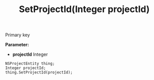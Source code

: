 ﻿---
uid: crmscript_ref_NSProjectEntity_SetProjectId
title: SetProjectId(Integer projectId)
intellisense: NSProjectEntity.SetProjectId
keywords: NSProjectEntity, GetProjectId
so.topic: reference
---

Primary key

**Parameter:** 
 - **projectId** Integer

```crmscript
NSProjectEntity thing;
Integer projectId;
thing.SetProjectId(projectId);
```

